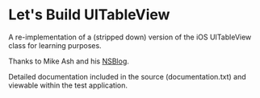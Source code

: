 # Let's Build UITableView #

A re-implementation of a (stripped down) version of the iOS UITableView class for learning purposes.

Thanks to Mike Ash and his [NSBlog](http://www.mikeash.com/pyblog).

Detailed documentation included in the source (documentation.txt) and viewable within the test application.
